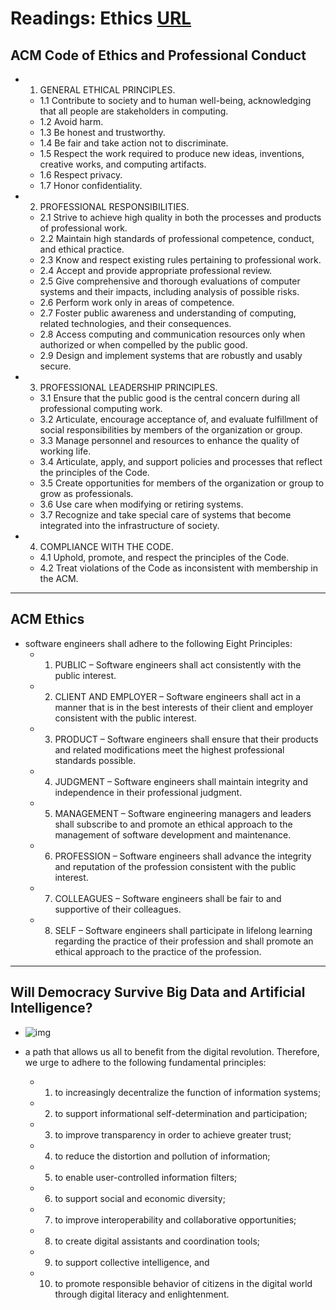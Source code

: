 # Readings: Ethics [URL](https://github.com/MohamadSheikhAlshabab/401-reading-note/blob/master/Read36.md)

## ACM Code of Ethics and Professional Conduct

  - 1. GENERAL ETHICAL PRINCIPLES.
    - 1.1 Contribute to society and to human well-being, acknowledging that all people are stakeholders in computing.
    - 1.2 Avoid harm.
    - 1.3 Be honest and trustworthy.
    - 1.4 Be fair and take action not to discriminate.
    - 1.5 Respect the work required to produce new ideas, inventions, creative works, and computing artifacts.
    - 1.6 Respect privacy.
    - 1.7 Honor confidentiality.
  - 2. PROFESSIONAL RESPONSIBILITIES.
    - 2.1 Strive to achieve high quality in both the processes and products of professional work.
    - 2.2 Maintain high standards of professional competence, conduct, and ethical practice.
    - 2.3 Know and respect existing rules pertaining to professional work.
    - 2.4 Accept and provide appropriate professional review.
    - 2.5 Give comprehensive and thorough evaluations of computer systems and their impacts, including analysis of possible risks.
    - 2.6 Perform work only in areas of competence.
    - 2.7 Foster public awareness and understanding of computing, related technologies, and their consequences.
    - 2.8 Access computing and communication resources only when authorized or when compelled by the public good.
    - 2.9 Design and implement systems that are robustly and usably secure.
  - 3. PROFESSIONAL LEADERSHIP PRINCIPLES.
    - 3.1 Ensure that the public good is the central concern during all professional computing work.
    - 3.2 Articulate, encourage acceptance of, and evaluate fulfillment of social responsibilities by members of the organization or group.
    - 3.3 Manage personnel and resources to enhance the quality of working life.
    - 3.4 Articulate, apply, and support policies and processes that reflect the principles of the Code.
    - 3.5 Create opportunities for members of the organization or group to grow as professionals.
    - 3.6 Use care when modifying or retiring systems.
    - 3.7 Recognize and take special care of systems that become integrated into the infrastructure of society.
  - 4. COMPLIANCE WITH THE CODE.
    - 4.1 Uphold, promote, and respect the principles of the Code.
    - 4.2 Treat violations of the Code as inconsistent with membership in the ACM.
---

## ACM Ethics
  - software engineers shall adhere to the following Eight Principles:
    - 1. PUBLIC – Software engineers shall act consistently with the public interest.
    - 2. CLIENT AND EMPLOYER – Software engineers shall act in a manner that is in the best interests of their client and employer consistent with the public interest.
    - 3. PRODUCT – Software engineers shall ensure that their products and related modifications meet the highest professional standards possible.
    - 4. JUDGMENT – Software engineers shall maintain integrity and independence in their professional judgment.
    - 5. MANAGEMENT – Software engineering managers and leaders shall subscribe to and promote an ethical approach to the management of software development and maintenance.
    - 6. PROFESSION – Software engineers shall advance the integrity and reputation of the profession consistent with the public interest.
    - 7. COLLEAGUES – Software engineers shall be fair to and supportive of their colleagues.
    - 8. SELF – Software engineers shall participate in lifelong learning regarding the practice of their profession and shall promote an ethical approach to the practice of the profession.
    
---

## Will Democracy Survive Big Data and Artificial Intelligence?
- ![img](http://solveforinteresting.com/wp-content/uploads/2012/07/big-data-triangle.png)

- a path that allows us all to benefit from the digital revolution. Therefore, we urge to adhere to the following fundamental principles:
  - 1. to increasingly decentralize the function of information systems;

  - 2. to support informational self-determination and participation;

  - 3. to improve transparency in order to achieve greater trust;

  - 4. to reduce the distortion and pollution of information;

  - 5. to enable user-controlled information filters;

  - 6. to support social and economic diversity;

  - 7. to improve interoperability and collaborative opportunities;

  - 8. to create digital assistants and coordination tools;

  - 9. to support collective intelligence, and

  - 10. to promote responsible behavior of citizens in the digital world through digital literacy and enlightenment.
